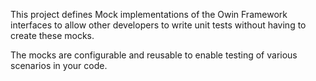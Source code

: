 This project defines Mock implementations of the Owin Framework interfaces to allow
other developers to write unit tests without having to create these mocks.

The mocks are configurable and reusable to enable testing of various scenarios in
your code.
